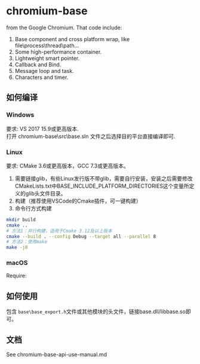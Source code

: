 # chromium-base

from the Google Chromium. That code include:
1. Base component and cross platform wrap, like file\process\thread\path...
2. Some high-performance container.
3. Lightweight smart pointer.
4. Callback and Bind.
5. Message loop and task.
6. Characters and timer.

## 如何编译
### Windows
要求: VS 2017 15.9或更高版本.  
打开 chromium-base\src\base.sln 文件之后选择目的平台直接编译即可.
### Linux
要求: CMake 3.6或更高版本，GCC 7.3或更高版本。  
1. 需要链接glib，有些Linux发行版不带glib，需要自行安装，安装之后需要修改CMakeLists.txt中BASE\_INCLUDE\_PLATFORM\_DIRECTORIES这个变量所定义的glib头文件目录。
2. 构建（推荐使用VSCode的Cmake插件，可一键构建）
3. 命令行方式构建
```bash
mkdir build
cmake ..
# 方法1：并行构建，适用于Cmake 3.12及以上版本
cmake --build . --config Debug --target all --parallel 8
# 方法2：使用make
make -j8
```
### macOS
Require:

## 如何使用
包含 ```base\base_export.h```文件或其他模块的头文件，链接base.dll/libbase.so即可。

## 文档
See chromium-base-api-use-manual.md